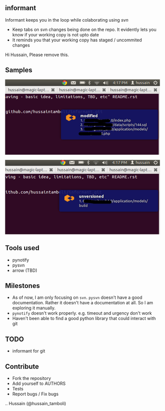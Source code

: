 informant
---------
Informant keeps you in the loop while colaborating using *svn*
- Keep tabs on svn changes being done on the repo. It evidently lets you know if your working copy is not upto date
- It reminds you that your working copy has staged / uncommited changes

Hi Hussain,
Please remove this.

Samples
-------
![sample output for files with status M](https://github.com/hussaintamboli/informant/raw/master/screenshots/sample_output_modified.png "sample output for files with status M")

![sample output for files with status ?](https://github.com/hussaintamboli/informant/raw/master/screenshots/sample_output_unversioned.png "sample output for files with status ?")


Tools used
----------
- pynotify
- pysvn
- arrow (TBD)

Milestones
----------
- As of now, I am only focusing on `svn`. `pysvn` doesn't have a good documentation. Rather it doesn't have a documentation at all. So I am exploring it manually.
- `pynotify` doesn't work properly. e.g. timeout and urgency don't work
- Haven't been able to find a good python library that could interact with git

TODO
----
- informant for git

Contribute
----------
- Fork the repository
- Add yourself to AUTHORS
- Tests
- Report bugs / Fix bugs

..
Hussain (@hussain_tamboli)
